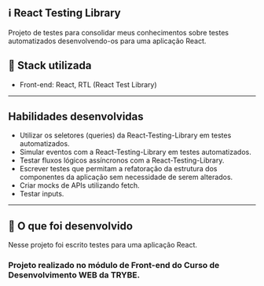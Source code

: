 ## :information_source: React Testing Library

Projeto de testes para consolidar meus conhecimentos sobre testes automatizados desenvolvendo-os para uma aplicação React.


## :rocket: Stack utilizada

* Front-end: React, RTL (React Test Library)

---

## Habilidades desenvolvidas

* Utilizar os seletores (queries) da React-Testing-Library em testes automatizados.
* Simular eventos com a React-Testing-Library em testes automatizados.
* Testar fluxos lógicos assíncronos com a React-Testing-Library.
* Escrever testes que permitam a refatoração da estrutura dos componentes da aplicação sem necessidade de serem alterados.
* Criar mocks de APIs utilizando fetch.
* Testar inputs.

---

## :link: O que foi desenvolvido

Nesse projeto foi escrito testes para uma aplicação React.


### Projeto realizado no módulo de Front-end do Curso de Desenvolvimento WEB da TRYBE.
